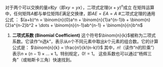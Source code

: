 对于两个可以交换的量$x$和$y$（即$xy=yx$），二项式定理$(x+y)^n$成立 
	在矩阵运算中，任何矩阵$A$都与单位矩阵$E$满足交换律，即$AE = EA = A$
#二项式定理的通用公式 ：
$(a+b)^n = \binom{n}{0}a^n + \binom{n}{1}a^{n-1}b + \binom{n}{2}a^{n-2}b^2 + \dots + \binom{n}{n-1}ab^{n-1} + \binom{n}{n}b^n$

1.  **二项式系数 (Binomial Coefficient)**
    这个符号$\binom{n}{k}$被称为二项式系数。它读作“n选k”，表示从$n$个不同元素中取出$k$个元素的组合数。它的计算公式是：
    $\binom{n}{k} = \frac{n!}{k!(n-k)!}$
    其中，$n!$（读作“n的阶乘”）表示$n \times (n-1) \times \dots \times 1$。特别规定，$0!=1$。
    这些系数也可以通过“杨辉三角”（或帕斯卡三角）快速找到。